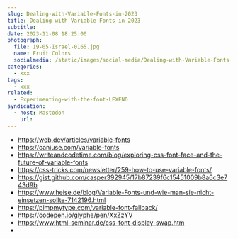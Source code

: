 ```yaml
---
slug: Dealing-with-Variable-Fonts-in-2023
title: Dealing with Variable Fonts in 2023
subtitle:
date: 2023-11-08 18:25:00
photograph:
  file: 19-05-Israel-0165.jpg
  name: Fruit Colors
  socialmedia: /static/images/social-media/Dealing-with-Variable-Fonts-in-2023.png
categories:
  - xxx
tags:
  - xxx
related:
  - Experimenting-with-the-font-LEXEND
syndication:
  - host: Mastodon
    url: 
---
```



<!-- more -->

- https://web.dev/articles/variable-fonts
- https://caniuse.com/variable-fonts
- https://writeandcodetime.com/blog/exploring-css-font-face-and-the-future-of-variable-fonts
- https://css-tricks.com/newsletter/259-how-to-use-variable-fonts/
- https://gist.github.com/casper392945/17b87239f6c15451009b8a6c3e743d9b
- https://www.heise.de/blog/Variable-Fonts-und-wie-man-sie-nicht-einsetzen-sollte-7142196.html
- https://pimpmytype.com/variable-font-fallback/
- https://codepen.io/glyphe/pen/XxZzYV
- https://www.html-seminar.de/css-font-display-swap.htm
- 